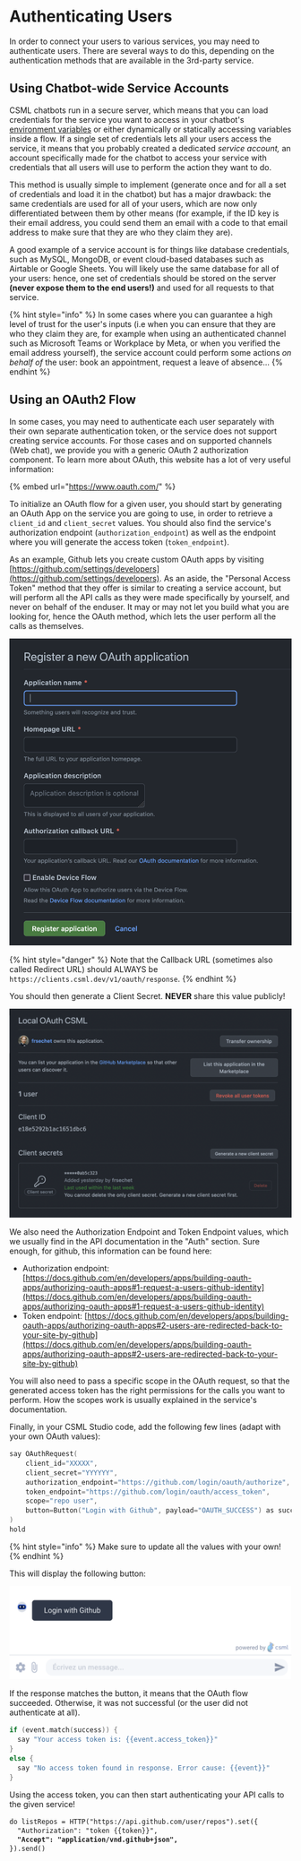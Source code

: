 # Authenticating Users

In order to connect your users to various services, you may need to authenticate users. There are several ways to do this, depending on the authentication methods that are available in the 3rd-party service.

## Using Chatbot-wide Service Accounts

CSML chatbots run in a secure server, which means that you can load credentials for the service you want to access in your chatbot's [environment variables](bot-configuration-options.md#bot-wide-environment-variables) or either dynamically or statically accessing variables inside a flow. If a single set of credentials lets all your users access the service, it means that you probably created a dedicated _service account,_ an account specifically made for the chatbot to access your service with credentials that all users will use to perform the action they want to do.

This method is usually simple to implement (generate once and for all a set of credentials and load it in the chatbot) but has a major drawback: the same credentials are used for all of your users, which are now only differentiated between them by other means (for example, if the ID key is their email address, you could send them an email with a code to that email address to make sure that they are who they claim they are).

A good example of a service account is for things like database credentials, such as MySQL, MongoDB, or event cloud-based databases such as Airtable or Google Sheets. You will likely use the same database for all of your users: hence, one set of credentials should be stored on the server **(never expose them to the end users!)** and used for all requests to that service.

{% hint style="info" %}
In some cases where you can guarantee a high level of trust for the user's inputs (i.e when you can ensure that they are who they claim they are, for example when using an authenticated channel such as Microsoft Teams or Workplace by Meta, or when you verified the email address yourself), the service account could perform some actions _on behalf of_ the user: book an appointment, request a leave of absence...
{% endhint %}

## Using an OAuth2 Flow

In some cases, you may need to authenticate each user separately with their own separate authentication token, or the service does not support creating service accounts. For those cases and on supported channels (Web chat), we provide you with a generic OAuth 2 authorization component. To learn more about OAuth, this website has a lot of very useful information:

{% embed url="https://www.oauth.com/" %}

To initialize an OAuth flow for a given user, you should start by generating an OAuth App on the service you are going to use, in order to retrieve a `client_id` and `client_secret` values. You should also find the service's authorization endpoint (`authorization_endpoint`) as well as the endpoint where you will generate the access token (`token_endpoint`).

As an example, Github lets you create custom OAuth apps by visiting [https://github.com/settings/developers](https://github.com/settings/developers). As an aside, the "Personal Access Token" method that they offer is similar to creating a service account, but will perform all the API calls as they were made specifically by yourself, and never on behalf of the enduser. It may or may not let you build what you are looking for, hence the OAuth method, which lets the user perform all the calls as themselves.

![](<../.gitbook/assets/image (5).png>)

{% hint style="danger" %}
Note that the Callback URL (sometimes also called Redirect URL) should ALWAYS be `https://clients.csml.dev/v1/oauth/response`.
{% endhint %}

You should then generate a Client Secret. **NEVER** share this value publicly!

![](<../.gitbook/assets/image (4).png>)

We also need the Authorization Endpoint and Token Endpoint values, which we usually find in the API documentation in the "Auth" section. Sure enough, for github, this information can be found here:&#x20;

* Authorization endpoint: [https://docs.github.com/en/developers/apps/building-oauth-apps/authorizing-oauth-apps#1-request-a-users-github-identity](https://docs.github.com/en/developers/apps/building-oauth-apps/authorizing-oauth-apps#1-request-a-users-github-identity)
* Token endpoint: [https://docs.github.com/en/developers/apps/building-oauth-apps/authorizing-oauth-apps#2-users-are-redirected-back-to-your-site-by-github](https://docs.github.com/en/developers/apps/building-oauth-apps/authorizing-oauth-apps#2-users-are-redirected-back-to-your-site-by-github)

You will also need to pass a specific scope in the OAuth request, so that the generated access token has the right permissions for the calls you want to perform. How the scopes work is usually explained in the service's documentation.

Finally, in your CSML Studio code, add the following few lines (adapt with your own OAuth values):

```cpp
say OAuthRequest(
    client_id="XXXXX",
    client_secret="YYYYYY",
    authorization_endpoint="https://github.com/login/oauth/authorize",
    token_endpoint="https://github.com/login/oauth/access_token",
    scope="repo user",
    button=Button("Login with Github", payload="OAUTH_SUCCESS") as success
)
hold
```

{% hint style="info" %}
Make sure to update all the values with your own!
{% endhint %}

This will display the following button:

![](../.gitbook/assets/image.png)

If the response matches the button, it means that the OAuth flow succeeded. Otherwise, it was not successful (or the user did not authenticate at all).

```cpp
if (event.match(success)) {
  say "Your access token is: {{event.access_token}}"
}
else {
  say "No access token found in response. Error cause: {{event}}"
}
```

Using the access token, you can then start authenticating your API calls to the given service!

<pre class="language-cpp"><code class="lang-cpp">do listRepos = HTTP("https://api.github.com/user/repos").set({
  "Authorization": "token {{token}}",
<strong>  "Accept": "application/vnd.github+json",
</strong>}).send()</code></pre>

